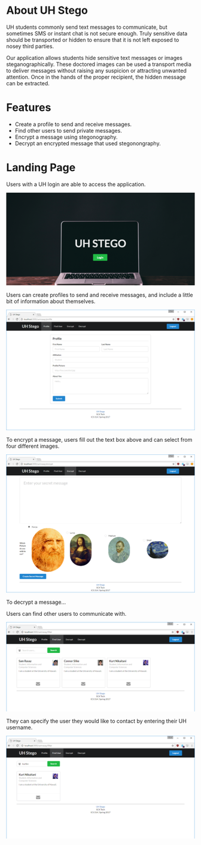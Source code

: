 # About UH Stego 

UH students commonly send text messages to communicate, but sometimes SMS or instant chat is not secure enough. Truly sensitive data should be transported or hidden to ensure that it is not left exposed to nosey third parties.

Our application allows students hide sensitive text messages or images steganographically. These doctored images can be used a transport media to deliver messages without raising any suspicion or attracting unwanted attention. Once in the hands of the proper recipient, the hidden message can be extracted.

# Features
* Create a profile to send and receive messages.
* Find other users to send private messages.
* Encrypt a message using stegonography.
* Decrypt an encrypted message that used stegonongraphy.

# Landing Page

Users with a UH login are able to access the application.

![](images/landing.png)

Users can create profiles to send and receive messages, and include a little bit of information about themselves.

![](images/profile.png)

To encrypt a message, users fill out the text box above and can select from four different images.

![](images/encrypt.png)

To decrypt a message...

Users can find other users to communicate with.

![](images/finduser1.png)

They can specify the user they would like to contact by entering their UH username.

![](images/finduser2.png)
